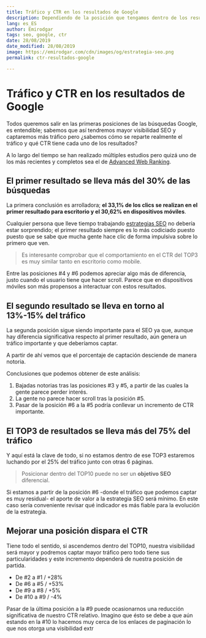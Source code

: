 ```yaml
---
title: Tráfico y CTR en los resultados de Google
description: Dependiendo de la posición que tengamos dentro de los resultados obtendremos mayor o menor tráfico
lang: es_ES
author: Emirodgar
tags: seo, google, ctr
date: 28/08/2019
date_modified: 28/08/2019
image: https://emirodgar.com/cdn/images/og/estrategia-seo.png
permalink: ctr-resultados-google

---
```


# Tráfico y CTR en los resultados de Google

Todos queremos salir en las primeras posiciones de las búsquedas Google, es entendible; sabemos que así tendremos mayor visibilidad SEO y captaremos más tráfico pero ¿sabemos cómo se reparte realmente el tráfico y qué CTR tiene cada uno de los resultados?

A lo largo del tiempo se han realizado múltiples estudios pero quizá uno de los más recientes y completos sea el de [Advanced Web Ranking](https://www.advancedwebranking.com/ctrstudy/).

## El primer resultado se lleva  más del 30% de las búsquedas

La primera conclusión es arrolladora; **el 33,1% de los clics se realizan en el primer resultado para escritorio y el 30,62% en dispositivos móviles**.

<amp-img alt="CTR primer resultado búsqueda Google"
  src="https://i.imgur.com/t9rFCgG.png"
  width="640"
  height="386"
  layout="responsive">
</amp-img>

Cualquier persona que lleve tiempo trabajando [estrategias SEO](https://emirodgar.com/estrategia-seo) no debería estar sorprendido; el primer resultado siempre es lo más codiciado puesto puesto que se sabe que mucha gente hace clic de forma impulsiva sobre lo primero que ven.

> Es interesante comprobar que el comportamiento en el CTR del TOP3 es muy similar tanto en escritorio como mobile. 

Entre las posiciones #4 y #6 podemos apreciar algo más de diferencia, justo cuando el usuario tiene que hacer scroll. Parece que en dispositivos móviles son más propensos a interactuar con estos resultados.

## El segundo resultado se lleva en torno al 13%-15% del tráfico

La segunda posición sigue siendo importante para el SEO ya que, aunque hay diferencia significativa respecto al primer resultado, aún genera un tráfico importante y que deberíamos captar.

A partir de ahí vemos que el porcentaje de captación desciende de manera notoria.

Conclusiones que podemos obtener de este análisis:

 1. Bajadas notorias tras las posiciones #3 y #5, a  partir de las cuales la gente parece perder interés.
 2. La gente no parece hacer scroll tras la posición #5.
 3. Pasar de la posición #6 a la #5 podría conllevar un incremento de CTR importante.

## El TOP3 de resultados se lleva más del 75% del tráfico

Y aquí está la clave de todo, si no estamos dentro de ese TOP3 estaremos luchando por el 25% del tráfico junto con otras 6 páginas.

> Posicionar dentro del TOP10 puede no ser un **objetivo SEO** diferencial.

Si estamos a partir de la posición #6 -donde el tráfico que podemos captar es muy residual- el aporte de valor a la estrategia SEO será mínimo. En este caso sería conveniente revisar qué indicador es más fiable para la evolución de la estrategia.

## Mejorar una posición dispara el CTR

Tiene todo el sentido, si ascendemos dentro del TOP10, nuestra visibilidad será mayor y podremos captar mayor tráfico pero todo tiene sus particularidades y este incremento dependerá de nuestra posición de partida.

 - De #2 a #1 / +28%
 - De #6 a #5 / +53%
 - De #9 a #8 / +5%
 - De #10 a #9 / -4%

Pasar de la última posición a la #9 puede ocasionarnos una reducción significativa de nuestro CTR relativo. Imagino que ésto se debe a que aún estando en la #10 lo hacemos muy cerca de los enlaces de paginación lo que nos otorga una visibilidad extr

<!--stackedit_data:
eyJoaXN0b3J5IjpbNjYwNzY2NDQzXX0=
-->